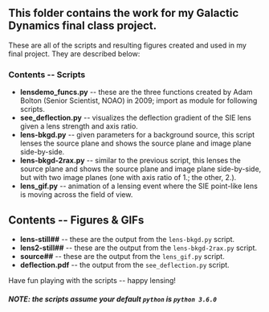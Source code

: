## This folder contains the work for my Galactic Dynamics final class project.
These are all of the scripts and resulting figures created and used in my final project. They are described below:

### Contents -- Scripts
+ **lensdemo_funcs.py** -- these are the three functions created by Adam Bolton (Senior Scientist, NOAO) in 2009; import as module for following scripts.
+ **see_deflection.py** -- visualizes the deflection gradient of the SIE lens given a lens strength and axis ratio.
+ **lens-bkgd.py** -- given parameters for a background source, this script lenses the source plane and shows the source plane and image plane side-by-side.
+ **lens-bkgd-2rax.py** -- similar to the previous script, this lenses the source plane and shows the source plane and image plane side-by-side, but with two image planes (one with axis ratio of 1.; the other, 2.).
+ **lens_gif.py** -- animation of a lensing event where the SIE point-like lens is moving across the field of view.

## Contents -- Figures & GIFs
+ **lens-still##** -- these are the output from the `lens-bkgd.py` script.
+ **lens2-still##** -- these are the output from the `lens-bkgd-2rax.py` script.
+ **source##** -- these are the output from the `lens_gif.py` script.
+ **deflection.pdf** -- the output from the `see_deflection.py` script.

Have fun playing with the scripts -- happy lensing!
##### NOTE: the scripts assume your default `python` is `python 3.6.0`

